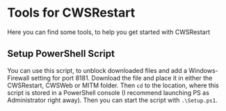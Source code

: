 # Tools for CWSRestart
Here you can find some tools, to help you get started with CWSRestart

## Setup PowerShell Script
You can use this script, to unblock downloaded files and add a Windows-Firewall setting for port 8181. Download the file and place it in either the CWSRestart, CWSWeb or MITM folder. Then `cd` to the location, where this script is stored in a PowerShell console (I recommend launching PS as Administrator right away). Then you can start the script with `.\Setup.ps1`.
